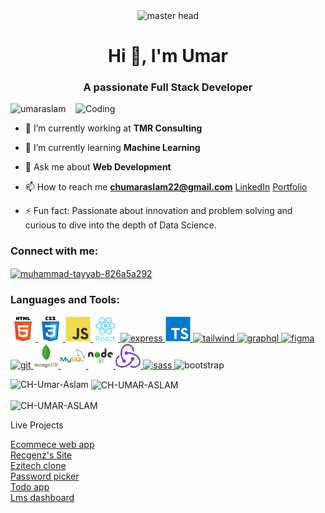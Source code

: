

 <div align="center">
    <img src="https://upload.wikimedia.org/wikipedia/commons/2/2a/Pi-unrolled-720.gif" height="180" autoplay=true  alt="master head"> 
</div>





<h1 align="center">Hi 👋, I'm Umar</h1>
<h3 align="center">A passionate Full Stack Developer</h3>
<img align ="right" alt="Coding" width="400" src="https://miro.medium.com/v2/resize:fit:828/format:webp/1*zVnWJtyGOX_kUIDm6ccCfQ.gif">

<p align="left"> <img src="https://komarev.com/ghpvc/?username=CH-Umar-Aslam&label=Profile%20views&color=0e75b6&style=flat" alt="umaraslam" /> </p>

- 🔭 I’m currently working at **TMR Consulting**

- 🌱 I’m currently learning **Machine Learning**

- 💬 Ask me about **Web Development**

- 📫 How to reach me **chumaraslam22@gmail.com** <a href="https://www.linkedin.com/in/ch-umar-aslam">LinkedIn</a> <a href="https://ch-umar-aslam.github.io/codebase/">Portfolio</a><br/>

-  ⚡ Fun fact: Passionate about innovation and problem solving and curious to dive into the depth of Data Science.</br>

<h3 align="left">Connect with me:</h3>
<p align="left">
<a href="https://www.linkedin.com/in/ch-umar-aslam" target="blank"><img align="center" src="https://raw.githubusercontent.com/rahuldkjain/github-profile-readme-generator/master/src/images/icons/Social/linked-in-alt.svg" alt="muhammad-tayyab-826a5a292" height="30" width="40" /></a>
</p>
<h3 align="left">Languages and Tools:</h3>
<p align="left">  <a href="https://www.w3.org/html/" target="_blank" rel="noreferrer"> <img src="https://raw.githubusercontent.com/devicons/devicon/master/icons/html5/html5-original-wordmark.svg" alt="html5" width="40" height="40"/> </a> 
    <a href="https://www.w3schools.com/css/" target="_blank" rel="noreferrer"> <img src="https://raw.githubusercontent.com/devicons/devicon/master/icons/css3/css3-original-wordmark.svg" alt="css3" width="40" height="40"/> </a> 
      <a href="https://developer.mozilla.org/en-US/docs/Web/JavaScript" target="_blank" rel="noreferrer"> <img src="https://raw.githubusercontent.com/devicons/devicon/master/icons/javascript/javascript-original.svg" alt="javascript" width="40" height="40"/>
    <a href="https://reactjs.org/" target="_blank" rel="noreferrer"> <img src="https://raw.githubusercontent.com/devicons/devicon/master/icons/react/react-original-wordmark.svg" alt="react" width="40" height="40"/> </a>
    <a href="https://nextjs.org" target="_blank" rel="noreferrer"> <img src="https://cdn.worldvectorlogo.com/logos/next-js.svg" alt="express" width="40" height="40"/> </a>
          <a href="https://www.typescriptlang.org/" target="_blank" rel="noreferrer"> <img src="https://raw.githubusercontent.com/devicons/devicon/master/icons/typescript/typescript-original.svg" alt="typescript" width="40" height="40"/> </a> 
   </a>
    <a href="https://tailwindcss.com/" target="_blank" rel="noreferrer"> <img src="https://www.vectorlogo.zone/logos/tailwindcss/tailwindcss-icon.svg" alt="tailwind" width="40" height="40"/> </a> 
    <a href="mui.com" target="_blank" rel="noreferrer"> <img src="https://cdn.worldvectorlogo.com/logos/material-ui-1.svg" alt="graphql" width="40" height="40"/> </a> 
    <a href="https://www.figma.com/" target="_blank" rel="noreferrer"> <img src="https://www.vectorlogo.zone/logos/figma/figma-icon.svg" alt="figma" width="40" height="40"/> </a> <a href="https://git-scm.com/" target="_blank" rel="noreferrer"> <img src="https://www.vectorlogo.zone/logos/git-scm/git-scm-icon.svg" alt="git" width="40" height="40"/> </a> <a href="https://www.mongodb.com/" target="_blank" rel="noreferrer"> <img src="https://raw.githubusercontent.com/devicons/devicon/master/icons/mongodb/mongodb-original-wordmark.svg" alt="mongodb" width="40" height="40"/> </a> <a href="https://www.mysql.com/" target="_blank" rel="noreferrer"> <img src="https://raw.githubusercontent.com/devicons/devicon/master/icons/mysql/mysql-original-wordmark.svg" alt="mysql" width="40" height="40"/> </a> <a href="https://nodejs.org" target="_blank" rel="noreferrer"> <img src="https://raw.githubusercontent.com/devicons/devicon/master/icons/nodejs/nodejs-original-wordmark.svg" alt="nodejs" width="40" height="40"/> </a>  <a href="https://redux.js.org" target="_blank" rel="noreferrer"> <img src="https://raw.githubusercontent.com/devicons/devicon/master/icons/redux/redux-original.svg" alt="redux" width="40" height="40"/> </a> <a href="" target="_blank" rel="noreferrer"> <img src="https://cdn.worldvectorlogo.com/logos/django.svg" alt="sass" width="40" height="40"/> </a> 
<img src="https://cdn-icons-png.flaticon.com/128/5968/5968350.png" alt="bootstrap" width="40" height="40"/>
</p>




<p><img align="left" src="https://github-readme-stats.vercel.app/api/top-langs?username=CH-Umar-Aslam&show_icons=true&locale=en&layout=compact" alt="CH-Umar-Aslam" /></p>

<p>&nbsp;<img align="center" src="https://github-readme-stats.vercel.app/api?username=CH-Umar-Aslam&show_icons=true&locale=en" alt="CH-UMAR-ASLAM" /></p>

<p><img align="center" src="https://github-readme-streak-stats.herokuapp.com/?user=CH-Umar-Aslam&" alt="CH-UMAR-ASLAM" /></p>

Live Projects

<a href="https://umars-ecommerce.vercel.app/">Ecommece web app</a> <t/><br/>
<a href="https://recgenz.com/">Recgenz's Site</a> <t/><br/>
<a href="https://ezitech-clone.netlify.app/">Ezitech clone</a> <t/><br/>
<a href="https://password-picker.netlify.app/">Password picker</a><t/><br/>
<a href="https://react18-todo.vercel.app/">Todo app</a><t/><br/>
<a href="https://lms-dashboard-next.vercel.app/">Lms dashboard</a><br/>

 
